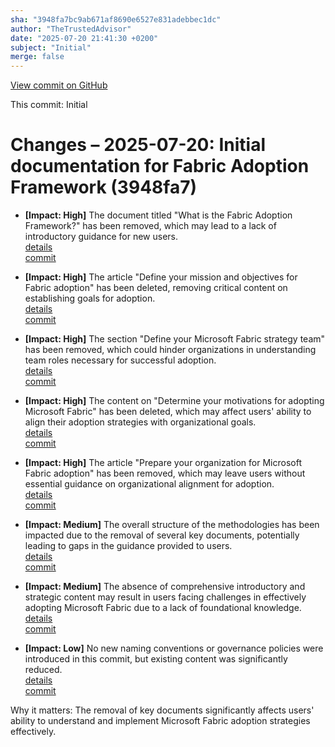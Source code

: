 ```yaml
---
sha: "3948fa7bc9ab671af8690e6527e831adebbec1dc"
author: "TheTrustedAdvisor"
date: "2025-07-20 21:41:30 +0200"
subject: "Initial"
merge: false
---
```


[View commit on GitHub](https://github.com/TheTrustedAdvisor/FabricAdoptionFramework/commit/3948fa7bc9ab671af8690e6527e831adebbec1dc)

This commit: Initial

# Changes – 2025-07-20: Initial documentation for Fabric Adoption Framework (3948fa7)

- **[Impact: High]** The document titled "What is the Fabric Adoption Framework?" has been removed, which may lead to a lack of introductory guidance for new users.  
   [details](/docs/about/changes/2025-07-20-what-is-the-fabric-adoption-framework)  
   [commit](https://github.com/TheTrustedAdvisor/FabricAdoptionFramework/commit/3948fa7bc9ab671af8690e6527e831adebbec1dc)  

- **[Impact: High]** The article "Define your mission and objectives for Fabric adoption" has been deleted, removing critical content on establishing goals for adoption.  
   [details](/docs/about/changes/2025-07-20-define-your-mission-and-objectives)  
   [commit](https://github.com/TheTrustedAdvisor/FabricAdoptionFramework/commit/3948fa7bc9ab671af8690e6527e831adebbec1dc)  

- **[Impact: High]** The section "Define your Microsoft Fabric strategy team" has been removed, which could hinder organizations in understanding team roles necessary for successful adoption.  
   [details](/docs/about/changes/2025-07-20-define-your-strategy-team)  
   [commit](https://github.com/TheTrustedAdvisor/FabricAdoptionFramework/commit/3948fa7bc9ab671af8690e6527e831adebbec1dc)  

- **[Impact: High]** The content on "Determine your motivations for adopting Microsoft Fabric" has been deleted, which may affect users' ability to align their adoption strategies with organizational goals.  
   [details](/docs/about/changes/2025-07-20-determine-your-motivations)  
   [commit](https://github.com/TheTrustedAdvisor/FabricAdoptionFramework/commit/3948fa7bc9ab671af8690e6527e831adebbec1dc)  

- **[Impact: High]** The article "Prepare your organization for Microsoft Fabric adoption" has been removed, which may leave users without essential guidance on organizational alignment for adoption.  
   [details](/docs/about/changes/2025-07-20-prepare-your-organization)  
   [commit](https://github.com/TheTrustedAdvisor/FabricAdoptionFramework/commit/3948fa7bc9ab671af8690e6527e831adebbec1dc)  

- **[Impact: Medium]** The overall structure of the methodologies has been impacted due to the removal of several key documents, potentially leading to gaps in the guidance provided to users.  
   [details](/docs/about/changes/2025-07-20-methodologies-structure)  
   [commit](https://github.com/TheTrustedAdvisor/FabricAdoptionFramework/commit/3948fa7bc9ab671af8690e6527e831adebbec1dc)  

- **[Impact: Medium]** The absence of comprehensive introductory and strategic content may result in users facing challenges in effectively adopting Microsoft Fabric due to a lack of foundational knowledge.  
   [details](/docs/about/changes/2025-07-20-adoption-content)  
   [commit](https://github.com/TheTrustedAdvisor/FabricAdoptionFramework/commit/3948fa7bc9ab671af8690e6527e831adebbec1dc)  

- **[Impact: Low]** No new naming conventions or governance policies were introduced in this commit, but existing content was significantly reduced.  
   [details](/docs/about/changes/2025-07-20-naming-governance)  
   [commit](https://github.com/TheTrustedAdvisor/FabricAdoptionFramework/commit/3948fa7bc9ab671af8690e6527e831adebbec1dc)  

Why it matters: The removal of key documents significantly affects users' ability to understand and implement Microsoft Fabric adoption strategies effectively.
